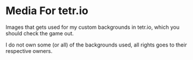 # Media For tetr.io
Images that gets used for my custom backgrounds in tetr.io, which you should check the game out.

I do not own some (or all) of the backgrounds used, all rights goes to their respective owners.
